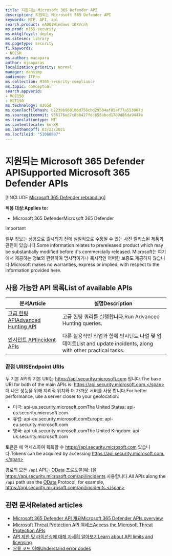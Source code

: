 ```yaml
---
title: 지원되는 Microsoft 365 Defender API
description: 지원되는 Microsoft 365 Defender API
keywords: MTP, API, api
search.product: eADQiWindows 10XVcnh
ms.prod: m365-security
ms.mktglfcycl: deploy
ms.sitesec: library
ms.pagetype: security
f1.keywords:
- NOCSH
ms.author: macapara
author: mjcaparas
localization_priority: Normal
manager: dansimp
audience: ITPro
ms.collection: M365-security-compliance
ms.topic: conceptual
search.appverid:
- MOE150
- MET150
ms.technology: m365d
ms.openlocfilehash: b2239b960106d756cbd29504af05af77a553067d
ms.sourcegitcommit: 956176ed7c8b8427fdc655abcd1709d86da9447e
ms.translationtype: MT
ms.contentlocale: ko-KR
ms.lasthandoff: 03/23/2021
ms.locfileid: "51060807"
---
```

# <a name="supported-microsoft-365-defender-apis"></a><span data-ttu-id="dea22-104">지원되는 Microsoft 365 Defender API</span><span class="sxs-lookup"><span data-stu-id="dea22-104">Supported Microsoft 365 Defender APIs</span></span> 

[!INCLUDE [Microsoft 365 Defender rebranding](../includes/microsoft-defender.md)]

<span data-ttu-id="dea22-105">**적용 대상:**</span><span class="sxs-lookup"><span data-stu-id="dea22-105">**Applies to:**</span></span>
- <span data-ttu-id="dea22-106">Microsoft 365 Defender</span><span class="sxs-lookup"><span data-stu-id="dea22-106">Microsoft 365 Defender</span></span>

> [!IMPORTANT]
> <span data-ttu-id="dea22-107">일부 정보는 상용으로 출시되기 전에 실질적으로 수정될 수 있는 사전 릴리스된 제품과 관련이 있습니다.</span><span class="sxs-lookup"><span data-stu-id="dea22-107">Some information relates to prereleased product which may be substantially modified before it's commercially released.</span></span> <span data-ttu-id="dea22-108">Microsoft는 여기에서 제공하는 정보와 관련하여 명시적이거나 묵시적인 어떠한 보증도 제공하지 않습니다.</span><span class="sxs-lookup"><span data-stu-id="dea22-108">Microsoft makes no warranties, express or implied, with respect to the information provided here.</span></span>

## <a name="list-of-available-apis"></a><span data-ttu-id="dea22-109">사용 가능한 API 목록</span><span class="sxs-lookup"><span data-stu-id="dea22-109">List of available APIs</span></span>

<span data-ttu-id="dea22-110">문서</span><span class="sxs-lookup"><span data-stu-id="dea22-110">Article</span></span> | <span data-ttu-id="dea22-111">설명</span><span class="sxs-lookup"><span data-stu-id="dea22-111">Description</span></span>
-|-
[<span data-ttu-id="dea22-112">고급 헌팅 API</span><span class="sxs-lookup"><span data-stu-id="dea22-112">Advanced Hunting API</span></span>](api-advanced-hunting.md) | <span data-ttu-id="dea22-113">고급 헌팅 쿼리를 실행합니다.</span><span class="sxs-lookup"><span data-stu-id="dea22-113">Run Advanced Hunting queries.</span></span>
[<span data-ttu-id="dea22-114">인시던트 API</span><span class="sxs-lookup"><span data-stu-id="dea22-114">Incident APIs</span></span>](api-incident.md) | <span data-ttu-id="dea22-115">다른 실용적인 작업과 함께 인시던트 나열 및 업데이트</span><span class="sxs-lookup"><span data-stu-id="dea22-115">List and update incidents, along with other practical tasks.</span></span>

### <a name="endpoint-uris"></a><span data-ttu-id="dea22-116">끝점 URIS</span><span class="sxs-lookup"><span data-stu-id="dea22-116">Endpoint URIs</span></span>

<span data-ttu-id="dea22-117">두 기본 API의 기본 URI는 https://api.security.microsoft.com 입니다.</span><span class="sxs-lookup"><span data-stu-id="dea22-117">The base URI for both of the main APIs is: https://api.security.microsoft.com.</span></span> <span data-ttu-id="dea22-118">더 나은 성능을 위해 지리적 위치와 더 가까운 서버를 사용 합니다.</span><span class="sxs-lookup"><span data-stu-id="dea22-118">For better performance, use a server closer to your geolocation:</span></span>

- <span data-ttu-id="dea22-119">미국: api-us.security.microsoft.com</span><span class="sxs-lookup"><span data-stu-id="dea22-119">The United States: api-us.security.microsoft.com</span></span>
- <span data-ttu-id="dea22-120">유럽: api-eu.security.microsoft.com</span><span class="sxs-lookup"><span data-stu-id="dea22-120">Europe: api-eu.security.microsoft.com</span></span>
- <span data-ttu-id="dea22-121">영국: api-uk.security.microsoft.com</span><span class="sxs-lookup"><span data-stu-id="dea22-121">The United Kingdom: api-uk.security.microsoft.com</span></span>

<span data-ttu-id="dea22-122">토큰은 에 액세스하여 획득할 수 https://api.security.microsoft.com 있습니다.</span><span class="sxs-lookup"><span data-stu-id="dea22-122">Tokens can be acquired by accessing https://api.security.microsoft.com.</span></span>

<span data-ttu-id="dea22-123">경로의 모든 `/api` API는 [OData](/odata/overview) 프로토콜(예: )을 https://api.security.microsoft.com/api/incidents 사용합니다.</span><span class="sxs-lookup"><span data-stu-id="dea22-123">All APIs along the `/api` path use the [OData](/odata/overview) Protocol; for example, https://api.security.microsoft.com/api/incidents.</span></span>

## <a name="related-articles"></a><span data-ttu-id="dea22-124">관련 문서</span><span class="sxs-lookup"><span data-stu-id="dea22-124">Related articles</span></span>

- [<span data-ttu-id="dea22-125">Microsoft 365 Defender API 개요</span><span class="sxs-lookup"><span data-stu-id="dea22-125">Microsoft 365 Defender APIs overview</span></span>](api-overview.md)
- [<span data-ttu-id="dea22-126">Microsoft Threat Protection API 액세스</span><span class="sxs-lookup"><span data-stu-id="dea22-126">Access the Microsoft Threat Protection APIs</span></span>](api-access.md)
- [<span data-ttu-id="dea22-127">API 제한 및 라이선싱에 대해 자세히 알아보기</span><span class="sxs-lookup"><span data-stu-id="dea22-127">Learn about API limits and licensing</span></span>](api-terms.md)
- [<span data-ttu-id="dea22-128">오류 코드 이해</span><span class="sxs-lookup"><span data-stu-id="dea22-128">Understand error codes</span></span>](api-error-codes.md)